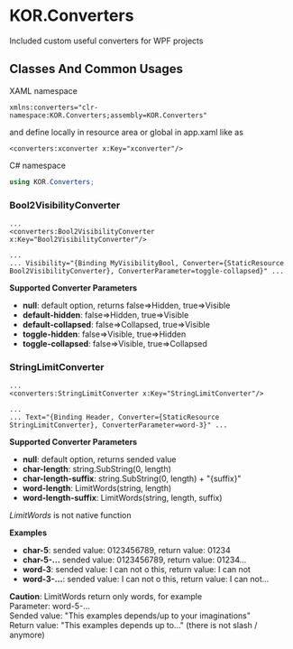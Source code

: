# KOR.Converters
Included custom useful converters for WPF projects


## Classes And Common Usages

XAML namespace

```xaml
xmlns:converters="clr-namespace:KOR.Converters;assembly=KOR.Converters"
```
and define locally in resource area or global in app.xaml like as

```xaml
<converters:xconverter x:Key="xconverter"/>
```

C# namespace
```csharp
using KOR.Converters;
```


### Bool2VisibilityConverter

```xaml
...
<converters:Bool2VisibilityConverter x:Key="Bool2VisibilityConverter"/>

...
... Visibility="{Binding MyVisibilityBool, Converter={StaticResource Bool2VisibilityConverter}, ConverterParameter=toggle-collapsed}" ...
```

**Supported Converter Parameters**
- **null**: default option, returns false=>Hidden, true=>Visible
- **default-hidden**: false=>Hidden, true=>Visible
- **default-collapsed**: false=>Collapsed, true=>Visible
- **toggle-hidden**: false=>Visible, true=>Hidden
- **toggle-collapsed**: false=>Visible, true=>Collapsed


### StringLimitConverter

```xaml
...
<converters:StringLimitConverter x:Key="StringLimitConverter"/>

...
... Text="{Binding Header, Converter={StaticResource StringLimitConverter}, ConverterParameter=word-3}" ...
```

**Supported Converter Parameters**
- **null**: default option, returns sended value
- **char-length**: string.SubString(0, length)
- **char-length-suffix**: string.SubString(0, length) + "{suffix}"
- **word-length**: LimitWords(string, length)
- **word-length-suffix**: LimitWords(string, length, suffix)

*LimitWords* is not native function

**Examples**
- **char-5**: sended value: 0123456789, return value: 01234
- **char-5-...** sended value: 0123456789, return value: 01234...
- **word-3**: sended value: I can not o this, return value: I can not
- **word-3-...**: sended value: I can not o this, return value: I can not...

**Caution**: LimitWords return only words, for example  
Parameter: word-5-...  
Sended value: "This examples depends/up to your imaginations"  
Return value: "This examples depends up to..." (there is not slash / anymore)  